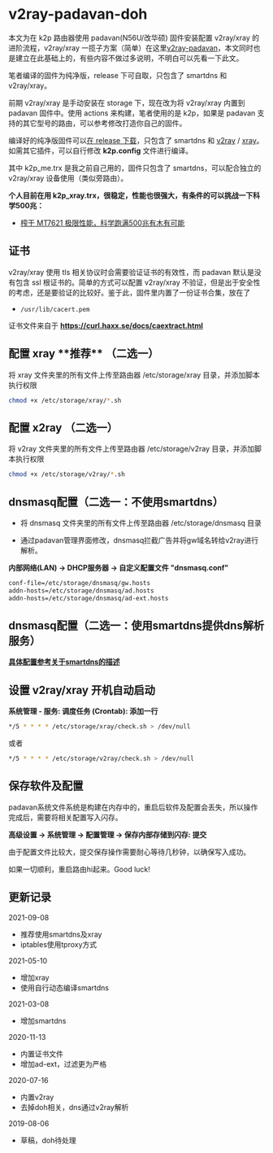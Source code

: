 # v2ray-padavan-doh

本文为在 k2p 路由器使用 padavan(N56U/改华硕) 固件安装配置 v2ray/xray 的进阶流程，v2ray/xray 一揽子方案（简单）在这里[v2ray-padavan](https://github.com/felix-fly/v2ray-padavan)，本文同时也是建立在此基础上的，有些内容不做过多说明，不明白可以先看一下此文。

笔者编译的固件为纯净版，release 下可自取，只包含了 smartdns 和 v2ray/xray。

前期 v2ray/xray 是手动安装在 storage 下，现在改为将 v2ray/xray 内置到 padavan 固件中。使用 actions 来构建，笔者使用的是 k2p，如果是 padavan 支持的其它型号的路由，可以参考修改打造你自己的固件。

编译好的纯净版固件可以[在 release 下载](https://github.com/felix-fly/v2ray-padavan-doh/releases)，只包含了 smartdns 和 [v2ray](https://github.com/felix-fly/v2ray-openwrt/releases) / [xray](https://github.com/felix-fly/xray-openwrt/releases)。如需其它插件，可以自行修改 **k2p.config** 文件进行编译。

其中 k2p_me.trx 是我之前自己用的，固件只包含了 smartdns，可以配合独立的 v2ray/xray 设备使用（类似旁路由）。

**个人目前在用 k2p_xray.trx，很稳定，性能也很强大，有条件的可以挑战一下科学500兆：**

* [榨干 MT7621 极限性能，科学跑满500兆有木有可能](https://itcao.com/2021/08232231.html)

## 证书

v2ray/xray 使用 tls 相关协议时会需要验证证书的有效性，而 padavan 默认是没有包含 ssl 根证书的。简单的方式可以配置 v2ray/xray 不验证，但是出于安全性的考虑，还是要验证的比较好。鉴于此，固件里内置了一份证书合集，放在了

* ```/usr/lib/cacert.pem```

证书文件来自于 **https://curl.haxx.se/docs/caextract.html**

## 配置 xray **\*\*推荐\*\*** （二选一）

将 xray 文件夹里的所有文件上传至路由器 /etc/storage/xray 目录，并添加脚本执行权限

```bash
chmod +x /etc/storage/xray/*.sh
```

## 配置 x2ray （二选一）

将 v2ray 文件夹里的所有文件上传至路由器 /etc/storage/v2ray 目录，并添加脚本执行权限

```bash
chmod +x /etc/storage/v2ray/*.sh
```

## dnsmasq配置（二选一：不使用smartdns）

* 将 dnsmasq 文件夹里的所有文件上传至路由器 /etc/storage/dnsmasq 目录

* 通过padavan管理界面修改，dnsmasq拦截广告并将gw域名转给v2ray进行解析。

**内部网络(LAN) -> DHCP服务器 -> 自定义配置文件 "dnsmasq.conf"**

```bash
conf-file=/etc/storage/dnsmasq/gw.hosts
addn-hosts=/etc/storage/dnsmasq/ad.hosts
addn-hosts=/etc/storage/dnsmasq/ad-ext.hosts
```

## dnsmasq配置（二选一：使用smartdns提供dns解析服务）

[**具体配置参考关于smartdns的描述**](./smartdns.md)

## 设置 v2ray/xray 开机自动启动

**系统管理 - 服务: 调度任务 (Crontab): 添加一行**

```bash
*/5 * * * * /etc/storage/xray/check.sh > /dev/null
```

或者

```bash
*/5 * * * * /etc/storage/v2ray/check.sh > /dev/null
```

## 保存软件及配置

padavan系统文件系统是构建在内存中的，重启后软件及配置会丢失，所以操作完成后，需要将相关配置写入闪存。

**高级设置 -> 系统管理 -> 配置管理 -> 保存内部存储到闪存: 提交**

由于配置文件比较大，提交保存操作需要耐心等待几秒钟，以确保写入成功。

如果一切顺利，重启路由hi起来。Good luck!

## 更新记录
2021-09-08
* 推荐使用smartdns及xray
* iptables使用tproxy方式

2021-05-10
* 增加xray
* 使用自行动态编译smartdns

2021-03-08
* 增加smartdns

2020-11-13
* 内置证书文件
* 增加ad-ext，过滤更为严格

2020-07-16
* 内置v2ray
* 去掉doh相关，dns通过v2ray解析

2019-08-06
* 草稿，doh待处理
